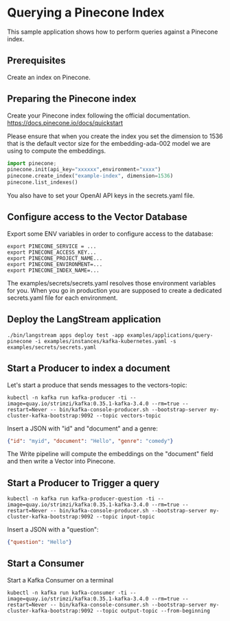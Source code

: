 # Querying a Pinecone Index

This sample application shows how to perform queries against a Pinecone index.

## Prerequisites

Create an index on Pinecone.


## Preparing the Pinecone index

Create your Pinecone index following the official documentation.
https://docs.pinecone.io/docs/quickstart

Please ensure that when you create the index you set the dimension to 1536 that is the default vector size for 
the embedding-ada-002 model we are using to compute the embeddings.

```python
import pinecone;
pinecone.init(api_key="xxxxxx",environment="xxxx")
pinecone.create_index("example-index", dimension=1536)
pinecone.list_indexes()
```

You also have to set your OpenAI API keys in the secrets.yaml file. 

## Configure access to the Vector Database

Export some ENV variables in order to configure access to the database:

```
export PINECONE_SERVICE = ...
export PINECONE_ACCESS_KEY...
export PINECONE_PROJECT_NAME...
export PINECONE_ENVIRONMENT=...
export PINECONE_INDEX_NAME=...
```

The examples/secrets/secrets.yaml resolves those environment variables for you.
When you go in production you are supposed to create a dedicated secrets.yaml file for each environment.


## Deploy the LangStream application

```
./bin/langstream apps deploy test -app examples/applications/query-pinecone -i examples/instances/kafka-kubernetes.yaml -s examples/secrets/secrets.yaml
```

## Start a Producer to index a document

Let's start a produce that sends messages to the vectors-topic:

```
kubectl -n kafka run kafka-producer -ti --image=quay.io/strimzi/kafka:0.35.1-kafka-3.4.0 --rm=true --restart=Never -- bin/kafka-console-producer.sh --bootstrap-server my-cluster-kafka-bootstrap:9092 --topic vectors-topic
```

Insert a JSON with "id" and "document" and a genre:

```json
{"id": "myid", "document": "Hello", "genre": "comedy"}
```

The Write pipeline will compute the embeddings on the "document" field and then write a Vector into Pinecone.

## Start a Producer to Trigger a query

```
kubectl -n kafka run kafka-producer-question -ti --image=quay.io/strimzi/kafka:0.35.1-kafka-3.4.0 --rm=true --restart=Never -- bin/kafka-console-producer.sh --bootstrap-server my-cluster-kafka-bootstrap:9092 --topic input-topic
```

Insert a JSON with a "question":

```json
{"question": "Hello"}
```


## Start a Consumer

Start a Kafka Consumer on a terminal

```
kubectl -n kafka run kafka-consumer -ti --image=quay.io/strimzi/kafka:0.35.1-kafka-3.4.0 --rm=true --restart=Never -- bin/kafka-console-consumer.sh --bootstrap-server my-cluster-kafka-bootstrap:9092 --topic output-topic --from-beginning
```

